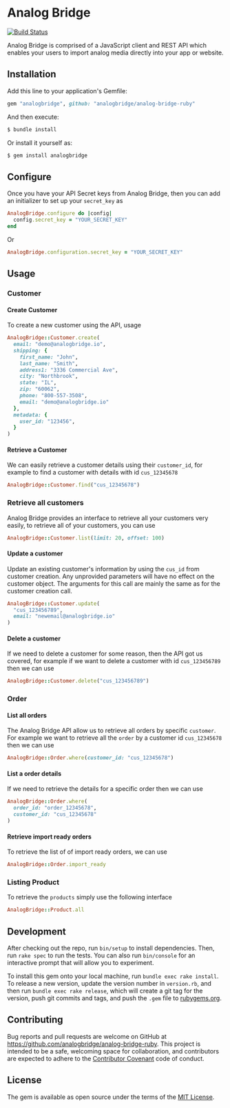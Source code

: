 # Analog Bridge

[![Build
Status](https://travis-ci.org/analogbridge/analog-bridge-ruby.svg?branch=master)](https://travis-ci.org/analogbridge/analog-bridge-ruby)

Analog Bridge is comprised of a JavaScript client and REST API which enables
your users to import analog media directly into your app or website.

## Installation

Add this line to your application's Gemfile:

```ruby
gem "analogbridge", github: "analogbridge/analog-bridge-ruby"
```

And then execute:

```sh
$ bundle install
```

Or install it yourself as:

```sh
$ gem install analogbridge
```

## Configure

Once you have your API Secret keys from Analog Bridge, then you can add an
initializer to set up your `secret_key` as

```ruby
AnalogBridge.configure do |config|
  config.secret_key = "YOUR_SECRET_KEY"
end
```

Or

```ruby
AnalogBridge.configuration.secret_key = "YOUR_SECRET_KEY"
```

## Usage

### Customer

#### Create Customer

To create a new customer using the API, usage

```ruby
AnalogBridge::Customer.create(
  email: "demo@analogbridge.io",
  shipping: {
    first_name: "John",
    last_name: "Smith",
    address1: "3336 Commercial Ave",
    city: "Northbrook",
    state: "IL",
    zip: "60062",
    phone: "800-557-3508",
    email: "demo@analogbridge.io"
  },
  metadata: {
    user_id: "123456",
  }
)
```

#### Retrieve a Customer

We can easily retrieve a customer details using their `customer_id`, for
example to find a customer with details with id `cus_12345678`

```ruby
AnalogBridge::Customer.find("cus_12345678")
```

### Retrieve all customers

Analog Bridge provides an interface to retrieve all your customers very easily,
to retrieve all of your customers, you can use

```ruby
AnalogBridge::Customer.list(limit: 20, offset: 100)
```

#### Update a customer

Update an existing customer's information by using the `cus_id` from customer
creation. Any unprovided parameters will have no effect on the customer object.
The arguments for this call are mainly the same as for the customer creation
call.

```ruby
AnalogBridge::Customer.update(
  "cus_123456789",
  email: "newemail@analogbridge.io"
)
```

#### Delete a customer

If we need to delete a customer for some reason, then the API got us covered,
for example if we want to delete a customer with id `cus_123456789` then we can
use

```ruby
AnalogBridge::Customer.delete("cus_123456789")
```

### Order

#### List all orders

The Analog Bridge API allow us to retrieve all orders by specific `customer`.
For example we want to retrieve all the `order` by a customer id `cus_12345678`
then we can use

```ruby
AnalogBridge::Order.where(customer_id: "cus_12345678")
```

#### List a order details

If we need to retrieve the details for a specific order then we can use

```ruby
AnalogBridge::Order.where(
  order_id: "order_12345678",
  customer_id: "cus_12345678"
)
```

#### Retrieve import ready orders

To retrieve the list of of import ready orders, we can use

```ruby
AnalogBridge::Order.import_ready
```

### Listing Product

To retrieve the `products` simply use the following interface

```ruby
AnalogBridge::Product.all
```

## Development

After checking out the repo, run `bin/setup` to install dependencies. Then, run `rake spec` to run the tests. You can also run `bin/console` for an interactive prompt that will allow you to experiment.

To install this gem onto your local machine, run `bundle exec rake install`. To release a new version, update the version number in `version.rb`, and then run `bundle exec rake release`, which will create a git tag for the version, push git commits and tags, and push the `.gem` file to [rubygems.org](https://rubygems.org).

## Contributing

Bug reports and pull requests are welcome on GitHub at https://github.com/analogbridge/analog-bridge-ruby. This project is intended to be a safe, welcoming space for collaboration, and contributors are expected to adhere to the [Contributor Covenant](http://contributor-covenant.org) code of conduct.


## License

The gem is available as open source under the terms of the [MIT License](http://opensource.org/licenses/MIT).
